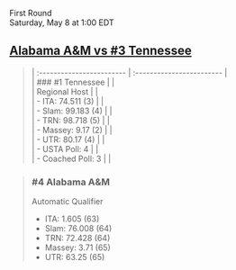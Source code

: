 First Round  
Saturday, May 8 at 1:00 EDT
## [Alabama A&M vs #3 Tennessee](https://www.ncaa.com/game/5833386) 

> | :------------------------ | :------------------------ |  
> | ### #1 Tennessee          | |  
> | Regional Host             | |  
> | - ITA: 74.511 (3)         | |  
> | - Slam: 99.183 (4)        | |  
> | - TRN: 98.718 (5)         | |  
> | - Massey: 9.17 (2)        | |  
> | - UTR: 80.17 (4)          | |  
> | - USTA Poll: 4            | |  
> | - Coached Poll: 3         | |  

> ### #4 Alabama A&M  
> Automatic Qualifier  
> - ITA: 1.605 (63)  
> - Slam: 76.008 (64)  
> - TRN: 72.428 (64)  
> - Massey: 3.71 (65)  
> - UTR: 63.25 (65)  